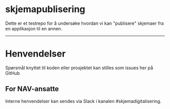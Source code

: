 skjemapublisering
================

Dette er et testrepo for å undersøke hvordan vi kan "publisere" skjemaer fra en applikasjon til en annen.

---

# Henvendelser

Spørsmål knyttet til koden eller prosjektet kan stilles som issues her på GitHub


## For NAV-ansatte

Interne henvendelser kan sendes via Slack i kanalen #skjemadigitalisering.
